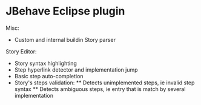 JBehave Eclipse plugin
=======================


Misc:

* Custom and internal buildin Story parser

Story Editor:

* Story syntax highlighting
* Step hyperlink detector and implementation jump
* Basic step auto-completion
* Story's steps validation:
** Detects unimplemented steps, ie invalid step syntax
** Detects ambiguous steps, ie entry that is match by several implementation

